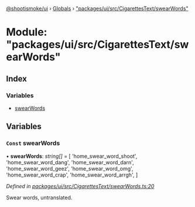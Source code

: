 [@shootismoke/ui](../README.md) › [Globals](../globals.md) › ["packages/ui/src/CigarettesText/swearWords"](_packages_ui_src_cigarettestext_swearwords_.md)

# Module: "packages/ui/src/CigarettesText/swearWords"

## Index

### Variables

* [swearWords](_packages_ui_src_cigarettestext_swearwords_.md#const-swearwords)

## Variables

### `Const` swearWords

• **swearWords**: *string[]* = [
	'home_swear_word_shoot',
	'home_swear_word_dang',
	'home_swear_word_darn',
	'home_swear_word_geez',
	'home_swear_word_omg',
	'home_swear_word_crap',
	'home_swear_word_arrgh',
]

*Defined in [packages/ui/src/CigarettesText/swearWords.ts:20](https://github.com/shootismoke/common/blob/29c80cb/packages/ui/src/CigarettesText/swearWords.ts#L20)*

Swear words, untranslated.
